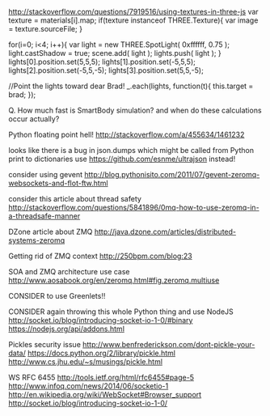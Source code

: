 
http://stackoverflow.com/questions/7919516/using-textures-in-three-js
var texture = materials[i].map;
if(texture instanceof THREE.Texture){
  var image = texture.sourceFile;
}



for(i=0; i<4; i++){
  var light = new THREE.SpotLight( 0xffffff, 0.75 );
  light.castShadow = true;
  scene.add( light );
  lights.push( light );
}
lights[0].position.set(5,5,5);
lights[1].position.set(-5,5,5);
lights[2].position.set(-5,5,-5);
lights[3].position.set(5,5,-5);

//Point the lights toward dear Brad!
_.each(lights, function(t){
  this.target = brad;
  });


Q. How much fast is SmartBody simulation? and when do these calculations occur actually?


Python floating point hell!
http://stackoverflow.com/a/455634/1461232


looks like there is a bug in json.dumps which might be called from Python print to dictionaries
use https://github.com/esnme/ultrajson instead!


consider using gevent http://blog.pythonisito.com/2011/07/gevent-zeromq-websockets-and-flot-ftw.html

consider this article about thread safety http://stackoverflow.com/questions/5841896/0mq-how-to-use-zeromq-in-a-threadsafe-manner

DZone article about ZMQ http://java.dzone.com/articles/distributed-systems-zeromq

Getting rid of ZMQ context http://250bpm.com/blog:23

SOA and ZMQ architecture use case http://www.aosabook.org/en/zeromq.html#fig.zeromq.multiuse

CONSIDER to use Greenlets!!

CONSIDER again throwing this whole Python thing and use NodeJS
  http://socket.io/blog/introducing-socket-io-1-0/#binary
  https://nodejs.org/api/addons.html

Pickles security issue
http://www.benfrederickson.com/dont-pickle-your-data/
https://docs.python.org/2/library/pickle.html
http://www.cs.jhu.edu/~s/musings/pickle.html


WS RFC 6455
http://tools.ietf.org/html/rfc6455#page-5
http://www.infoq.com/news/2014/06/socketio-1
http://en.wikipedia.org/wiki/WebSocket#Browser_support
http://socket.io/blog/introducing-socket-io-1-0/
